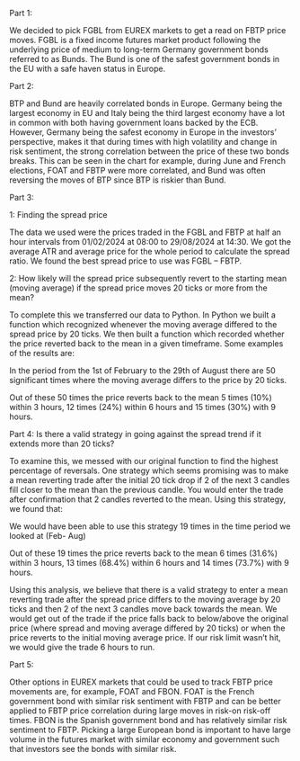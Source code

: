 Part 1: 

We decided to pick FGBL from EUREX markets to get a read on FBTP price moves. FGBL is a fixed income futures market product following the underlying price of medium to long-term Germany government bonds referred to as Bunds. The Bund is one of the safest government bonds in the EU with a safe haven status in Europe.  

Part 2:  

BTP and Bund are heavily correlated bonds in Europe. Germany being the largest economy in EU and Italy being the third largest economy have a lot in common with both having government loans backed by the ECB. However, Germany being the safest economy in Europe in the investors’ perspective, makes it that during times with high volatility and change in risk sentiment, the strong correlation between the price of these two bonds breaks. This can be seen in the chart for example, during June and French elections, FOAT and FBTP were more correlated, and Bund was often reversing the moves of BTP since BTP is riskier than Bund. 

Part 3: 

1: Finding the spread price 

The data we used were the prices traded in the FGBL and FBTP at half an hour intervals from 01/02/2024 at 08:00 to 29/08/2024 at 14:30. We got the average ATR and average price for the whole period to calculate the spread ratio. We found the best spread price to use was FGBL – FBTP. 

2: How likely will the spread price subsequently revert to the starting mean (moving average) if the spread price moves 20 ticks or more from the mean? 

To complete this we transferred our data to Python. In Python we built a function which recognized whenever the moving average differed to the spread price by 20 ticks. We then built a function which recorded whether the price reverted back to the mean in a given timeframe. Some examples of the results are: 

In the period from the 1st of February to the 29th of August there are 50 significant times where the moving average differs to the price by 20 ticks. 

Out of these 50 times the price reverts back to the mean 5 times (10%) within 3 hours, 12 times (24%) within 6 hours and 15 times (30%) with 9 hours.  

  

 

Part 4: Is there a valid strategy in going against the spread trend if it extends more than 20 ticks? 

To examine this, we messed with our original function to find the highest percentage of reversals. One strategy which seems promising was to make a mean reverting trade after the initial 20 tick drop if 2 of the next 3 candles fill closer to the mean than the previous candle. You would enter the trade after confirmation that 2 candles reverted to the mean. Using this strategy, we found that: 

We would have been able to use this strategy 19 times in the time period we looked at (Feb- Aug) 

Out of these 19 times the price reverts back to the mean 6 times (31.6%) within 3 hours, 13 times (68.4%) within 6 hours and 14 times (73.7%) with 9 hours. 

 

Using this analysis, we believe that there is a valid strategy to enter a mean reverting trade after the spread price differs to the moving average by 20 ticks and then 2 of the next 3 candles move back towards the mean. We would get out of the trade if the price falls back to below/above the original price (where spread and moving average differed by 20 ticks) or when the price reverts to the initial moving average price. If our risk limit wasn’t hit, we would give the trade 6 hours to run. 


Part 5: 

Other options in EUREX markets that could be used to track FBTP price movements are, for example, FOAT and FBON. FOAT is the French government bond with similar risk sentiment with FBTP and can be better applied to FBTP price correlation during large moves in risk-on risk-off times. FBON is the Spanish government bond and has relatively similar risk sentiment to FBTP. Picking a large European bond is important to have large volume in the futures market with similar economy and government such that investors see the bonds with similar risk. 
